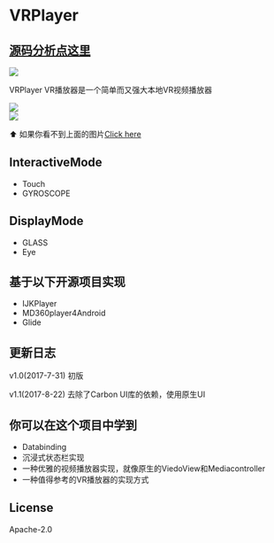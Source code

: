 # VRPlayer

## [源码分析点这里](http://www.jianshu.com/p/c7a3b1acb8b1)

![](http://ogzwf5uv0.bkt.clouddn.com/ic_app.png)             

VRPlayer VR播放器是一个简单而又强大本地VR视频播放器
       
![](http://ogzwf5uv0.bkt.clouddn.com/vrplayer1.gif)           
![](http://ogzwf5uv0.bkt.clouddn.com/2.gif)  

⬆️ 如果你看不到上面的图片[Click here](http://www.jianshu.com/p/c7a3b1acb8b1)  

## InteractiveMode
* Touch
* GYROSCOPE

## DisplayMode
* GLASS
* Eye

## 基于以下开源项目实现
* IJKPlayer
* MD360player4Android 
* Glide

## 更新日志
v1.0(2017-7-31) 初版

v1.1(2017-8-22) 去除了Carbon UI库的依赖，使用原生UI

## 你可以在这个项目中学到
* Databinding
* 沉浸式状态栏实现
* 一种优雅的视频播放器实现，就像原生的ViedoView和Mediacontroller
* 一种值得参考的VR播放器的实现方式

## License
Apache-2.0
